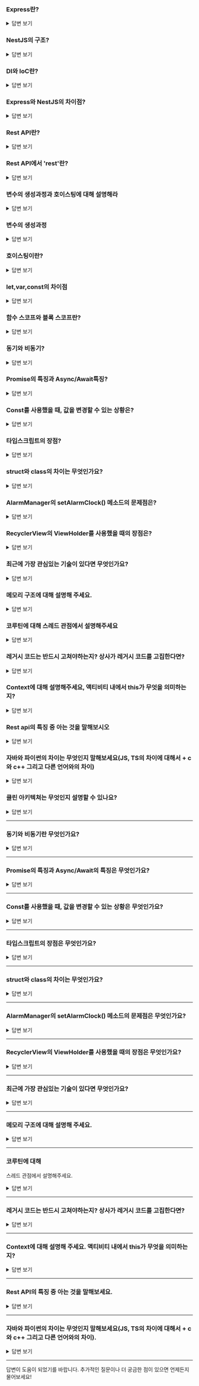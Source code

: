 ### Express란?

<details>
  <summary>답변 보기</summary>

Express는 Node.js에서 사용하는 경량화된 웹 애플리케이션 프레임워크로, HTTP 서버를 간단하게 설정하고, 다양한 요청과 응답을 처리하는 미들웨어를 제공합니다.

</details>

### NestJS의 구조?

<details>
  <summary>답변 보기</summary>

NestJS는 모듈, 컨트롤러, 서비스, 프로바이더 등으로 구성되며, 모듈화와 DI를 활용해 서비스 간 의존성을 관리합니다.

</details>

### DI와 IoC란?

<details>
  <summary>답변 보기</summary>

DI는 의존성을 외부에서 주입하는 방식이고, IoC는 제어의 흐름을 프레임워크가 담당하는 개념입니다.

</details>

### Express와 NestJS의 차이점?

<details>
  <summary>답변 보기</summary>

Express는 경량화된 자유로운 구조, NestJS는 모듈화와 DI를 기본으로 하여 더 복잡한 애플리케이션 구조에 적합합니다.

</details>

### Rest API란?

<details>
  <summary>답변 보기</summary>

REST API는 자원의 상태를 HTTP 메서드를 통해 처리하는 API입니다.

</details>

### Rest API에서 'rest'란?

<details>
  <summary>답변 보기</summary>

'REST'는 Representational State Transfer의 약자로, 자원의 표현과 상태를 전송하는 것을 의미합니다.

</details>

### 변수의 생성과정과 호이스팅에 대해 설명해라

<details>
  <summary>답변 보기</summary>

변수는 선언, 초기화, 할당의 단계를 거치며, 자바스크립트에서 호이스팅은 선언이 코드 상단으로 끌어올려지는 동작을 합니다.

</details>

### 변수의 생성과정

<details>
  <summary>답변 보기</summary>

변수는 선언 후 초기화되고, 그 후 할당이 이루어집니다.

</details>

### 호이스팅이란?

<details>
  <summary>답변 보기</summary>

호이스팅은 변수나 함수 선언이 코드 상단으로 끌어올려지는 자바스크립트의 동작 방식을 의미합니다.

</details>

### let,var,const의 차이점

<details>
  <summary>답변 보기</summary>

var는 함수 스코프, let과 const는 블록 스코프를 가집니다. const는 재할당이 불가능합니다.

</details>

### 함수 스코프와 블록 스코프란?

<details>
  <summary>답변 보기</summary>

함수 스코프는 함수 내에서만 접근 가능한 변수의 범위를, 블록 스코프는 블록 내에서만 유효한 변수를 의미합니다.

</details>

### 동기와 비동기?

<details>
  <summary>답변 보기</summary>

동기는 순차적으로 실행되고, 비동기는 병렬적으로 실행되어 이전 작업이 완료되지 않아도 다음 작업이 진행됩니다.

</details>

### Promise의 특징과 Async/Await특징?

<details>
  <summary>답변 보기</summary>

Promise는 비동기 작업의 결과를 처리하며, Async/Await는 비동기 작업을 동기 코드처럼 작성할 수 있게 도와줍니다.

</details>

### Const를 사용했을 때, 값을 변경할 수 있는 상황은?

<details>
  <summary>답변 보기</summary>

const로 선언된 객체나 배열의 내부 속성은 변경될 수 있습니다.

</details>

### 타입스크립트의 장점?

<details>
  <summary>답변 보기</summary>

타입스크립트는 정적 타입 체크를 제공해 코드의 안전성과 유지보수성을 높입니다.

</details>

### struct와 class의 차이는 무엇인가요?

<details>
  <summary>답변 보기</summary>

struct는 값 타입이고, class는 참조 타입입니다.

</details>

### AlarmManager의 setAlarmClock() 메소드의 문제점은?

<details>
  <summary>답변 보기</summary>

setAlarmClock() 메소드는 배터리 소모가 클 수 있습니다.

</details>

### RecyclerView의 ViewHolder를 사용했을 때의 장점은?

<details>
  <summary>답변 보기</summary>

ViewHolder 패턴은 성능과 메모리 효율성을 높여줍니다.

</details>

### 최근에 가장 관심있는 기술이 있다면 무엇인가요?

<details>
  <summary>답변 보기</summary>

개인적으로 최근에 관심있는 기술을 이야기하세요.

</details>

### 메모리 구조에 대해 설명해 주세요.

<details>
  <summary>답변 보기</summary>

메모리는 스택, 힙, 데이터, 코드 영역으로 나뉘며, 각각의 용도가 다릅니다.

</details>

### 코루틴에 대해 스레드 관점에서 설명해주세요

<details>
  <summary>답변 보기</summary>

코루틴은 경량화된 스레드로 비동기 작업을 효율적으로 처리합니다.

</details>

### 레거시 코드는 반드시 고쳐야하는지? 상사가 레거시 코드를 고집한다면?

<details>
  <summary>답변 보기</summary>

레거시 코드는 반드시 고쳐야 하는 것은 아니지만, 유지보수와 확장성에 문제가 있다면 개선해야 합니다.

</details>

### Context에 대해 설명해주세요, 액티비티 내에서 this가 무엇을 의미하는지?

<details>
  <summary>답변 보기</summary>

Context는 애플리케이션의 현재 상태에 대한 정보를 제공하며, 액티비티 내에서 this는 현재 액티비티의 인스턴스를 의미합니다.

</details>

### Rest api의 특징 중 아는 것을 말해보시오

<details>
  <summary>답변 보기</summary>

REST API는 상태가 없으며, 자원을 HTTP 메서드를 통해 접근합니다.

</details>

### 자바와 파이썬의 차이는 무엇인지 말해보세요(JS, TS의 차이에 대해서 + c와 c++ 그리고 다른 언어와의 차이)

<details>
  <summary>답변 보기</summary>

자바는 정적 타입 언어, 파이썬은 동적 타입 언어로 각각 성능과 간결성에 차이가 있습니다. JS는 동적 타입이고, TS는 정적 타입을 추가한 언어입니다. C는 절차지향, C++은 객체지향을 지원합니다.

</details>

### 클린 아키텍쳐는 무엇인지 설명할 수 있나요?

<details>
  <summary>답변 보기</summary>

클린 아키텍처는 비즈니스 로직과 외부 시스템의 의존성을 분리하는 아키텍처 패턴입니다.

</details>

---

### 동기와 비동기란 무엇인가요?

<details>
  <summary>답변 보기</summary>

**동기(Synchronous)**와 **비동기(Asynchronous)**는 작업을 수행하는 방식의 차이를 설명합니다.

- **동기(Synchronous):**

  - 동기 작업은 **순차적으로 수행**되며, 이전 작업이 완료될 때까지 다음 작업을 기다립니다.
  - 즉, 한 작업이 끝나야 다음 작업을 시작할 수 있습니다.
  - 예를 들어, 자바스크립트에서 다음 코드는 동기적으로 실행됩니다:

    ```javascript
    console.log("1");
    console.log("2");
    console.log("3");
    ```

    이 코드는 순서대로 "1", "2", "3"이 출력됩니다.

- **비동기(Asynchronous):**

  - 비동기 작업은 **다음 작업을 기다리지 않고** 동시에 실행될 수 있습니다.
  - 즉, 한 작업이 완료되기 전에 다른 작업을 계속 진행할 수 있습니다.
  - 비동기 작업의 예로는 네트워크 요청, 파일 읽기, 타이머 등이 있습니다.
  - 자바스크립트에서 비동기 작업을 처리하기 위해 **콜백 함수**, **Promise**, **Async/Await** 등을 사용할 수 있습니다.

    ```javascript
    console.log("1");
    setTimeout(() => {
      console.log("2");
    }, 1000);
    console.log("3");
    ```

    이 코드는 "1", "3"이 먼저 출력되고, 1초 후에 "2"가 출력됩니다.

</details>

---

### Promise의 특징과 Async/Await의 특징은 무엇인가요?

<details>
  <summary>답변 보기</summary>

**Promise**와 **Async/Await**는 비동기 작업을 처리하기 위한 방법입니다.

- **Promise:**

  - **Promise**는 비동기 작업의 **결과를 나타내는 객체**입니다. 비동기 작업이 성공적으로 완료되면 `resolve` 상태가 되고, 실패하면 `reject` 상태가 됩니다.
  - **Promise의 상태:**
    - **Pending:** 작업이 아직 완료되지 않은 상태.
    - **Fulfilled:** 작업이 성공적으로 완료된 상태.
    - **Rejected:** 작업이 실패한 상태.
  - **체이닝:** `.then()`과 `.catch()`를 사용하여 **비동기 작업의 결과를 처리**하거나 **에러를 처리**할 수 있습니다.

    ```javascript
    new Promise((resolve, reject) => {
      setTimeout(() => resolve("Success"), 1000);
    })
      .then((result) => {
        console.log(result); // "Success"
      })
      .catch((error) => {
        console.log(error);
      });
    ```

- **Async/Await:**

  - **Async/Await**는 **Promise를 사용하는 문법적 설탕**으로, 비동기 작업을 **동기적 코드처럼** 작성할 수 있도록 도와줍니다.
  - **async** 키워드를 함수 앞에 붙이면 해당 함수는 항상 **Promise를 반환**하며, **await** 키워드를 사용하여 Promise의 결과를 기다릴 수 있습니다.
  - **await**는 **Promise가 완료될 때까지** 함수의 실행을 중지합니다. 하지만 **await는 오직 async 함수 내에서만 사용할 수 있습니다**.

    ```javascript
    async function fetchData() {
      try {
        const result = await new Promise((resolve, reject) => {
          setTimeout(() => resolve("Success"), 1000);
        });
        console.log(result); // "Success"
      } catch (error) {
        console.log(error);
      }
    }

    fetchData();
    ```

  **Async/Await**는 비동기 작업을 **더 직관적이고 읽기 쉽게** 만들어줍니다.

</details>

---

### Const를 사용했을 때, 값을 변경할 수 있는 상황은 무엇인가요?

<details>
  <summary>답변 보기</summary>

**`const`**로 선언한 변수는 **재할당이 불가능**하지만, 변수의 **값이 객체인 경우**는 예외입니다. 즉, `const`로 선언된 변수에 **객체, 배열 등의 값을 할당**할 때, 변수 자체는 재할당할 수 없지만, 객체의 **속성이나 배열의 요소**는 변경할 수 있습니다.

- **기본형 데이터 (예: 숫자, 문자열, 불리언 등):** `const`로 선언된 기본형 데이터는 재할당할 수 없습니다.

  ```javascript
  const x = 10;
  // x = 20; // TypeError: Assignment to constant variable.
  ```

- **객체와 배열:** 객체나 배열은 `const`로 선언해도 **객체의 속성이나 배열의 요소는 변경**할 수 있습니다.

  ```javascript
  const obj = { name: "Alice" };
  obj.name = "Bob"; // OK
  console.log(obj.name); // "Bob"

  const arr = [1, 2, 3];
  arr.push(4); // OK
  console.log(arr); // [1, 2, 3, 4]
  ```

  하지만, 변수 자체에 대한 재할당은 여전히 불가능합니다.

  ```javascript
  obj = { name: "Charlie" }; // TypeError: Assignment to constant variable.
  arr = [5, 6, 7]; // TypeError: Assignment to constant variable.
  ```

결론적으로, `const`는 **변수의 재할당을 방지**하지만, 객체나 배열의 **내부 상태는 변경할 수 있습니다**.

</details>

---

### 타입스크립트의 장점은 무엇인가요?

<details>
  <summary>답변 보기</summary>

**타입스크립트(TypeScript)**는 **자바스크립트의 상위 집합**으로, 자바스크립트에 **정적 타입 검사**와 **타입 시스템**을 추가한 언어입니다. 타입스크립트의 주요 장점은 다음과 같습니다:

- **정적 타입 검사:** 타입스크립트는 **코드를 컴파일할 때 타입 검사를 수행**하여, 런타임 에러를 사전에 방지할 수 있습니다. 이는 코드의 안정성을 높이고, 버그를 줄이는 데 도움을 줍니다.

  ```typescript
  let num: number = 10;
  num = "string"; // TypeError: Type 'string' is not assignable to type 'number'.
  ```

- **타입 추론:** 타입스크립트는 **타입 추론**을 통해, 명시적으로 타입을 지정하지 않아도 **변수의 타입을 자동으로 추론**할 수 있습니다.

  ```typescript
  let message = "Hello"; // TypeScript infers the type as 'string'
  ```

- **객체 지향 프로그래밍 지원:** 타입스크립트는 **클래스, 인터페이스, 제네릭** 등 **객체 지향 프로그래밍 패턴**을 지원하여, **복잡한 애플리케이션을 더 쉽게 관리**할 수 있습니다.

- **IDE 지원:** 타입스크립트는 **자동 완성, 코드 네비게이션, 리팩토링** 등 **IDE의 강력한 지원**을 제공합니다. 이는 개발자의 생산성을 높이는 데 도움을 줍니다.

- **모듈 시스템:** 타입스크립트는 **ES6 모듈 시스템**을 지원하며, **모듈화된 코드를 작성**하여, 코드의 재사용성과 유지보수성을 높일 수 있습니다.

- **JavaScript와 호환:** 타입스크립트는 **자바스크립트와 완벽하게 호환**되며, 기존의 자바스크립트 코드와 함께 사용할 수 있습니다. 타입스크립트로 작성된 코드는 **자바스크립트로 컴파일**되어 실행됩니다.

결론적으로, 타입스크립트는 **코드의 안정성을 높이고, 개발 효율성을 개선**하며, **객체 지향 프로그래밍을 지원**하는 강력한 도구입니다.

</details>

---

### struct와 class의 차이는 무엇인가요?

<details>
  <summary>답변 보기</summary>

**Struct**와 **Class**는 프로그래밍 언어에서 **데이터를 구조화**하고 **객체를 생성**하기 위한 개념입니다. 이 두 개념의 주요 차이점은 다음과 같습니다:

- **Struct (구조체):**

  - **값 타입(Value Type):** 구조체는 **값 타입**으로, 구조체의 인스턴스는 변수에 직접 저장됩니다. 구조체를 다른 변수에 할당하면, 새로운 인스턴스가 생성됩니다.
  - **메모리 할당:** 구조체는 **스택 메모리**에 할당됩니다.
  - **상속:** 구조체는 상속을 지원하지 않으며, 다른 구조체에서 파생될 수 없습니다.
  - **기본 생성자:** 대부분의 언어에서 구조체는 **기본 생성자**가 자동으로 제공되며, 사용자가 추가 생성자를 정의할 필요가 없습니다.

  ```cpp
  struct Point {
    int x;
    int y;
  };

  Point p1 = {10, 20}; // 구조체 인스턴스 생성
  ```

- **Class (클래스):**
  - \*\*참

조 타입(Reference Type):** 클래스는 **참조 타입\*\*으로, 클래스의 인스턴스는 변수에 참조로 저장됩니다. 클래스를 다른 변수에 할당하면, 동일한 인스턴스를 참조하게 됩니다.

- **메모리 할당:** 클래스는 **힙 메모리**에 할당됩니다.
- **상속:** 클래스는 **상속**을 지원하며, 다른 클래스를 기반으로 파생 클래스를 만들 수 있습니다.
- **접근 제어:** 클래스는 **접근 제어자**(예: `public`, `private`, `protected`)를 사용하여 **멤버에 대한 접근 권한을 제어**할 수 있습니다.
- **추상화:** 클래스는 **추상화**와 **캡슐화**를 지원하며, 복잡한 데이터 구조와 행동을 정의할 수 있습니다.

```cpp
class Point {
  public:
    int x;
    int y;
};

Point p1; // 클래스 인스턴스 생성
p1.x = 10;
p1.y = 20;
```

결론적으로, **구조체는 값 타입**으로 메모리 관리가 간단하고, **클래스는 참조 타입**으로 더 많은 기능을 지원하며 상속과 접근 제어를 활용할 수 있습니다.

</details>

---

### AlarmManager의 setAlarmClock() 메소드의 문제점은 무엇인가요?

<details>
  <summary>답변 보기</summary>

**AlarmManager의 `setAlarmClock()`** 메소드는 **알람을 설정**하는 데 사용되는 메소드입니다. 이 메소드의 주요 문제점은 다음과 같습니다:

- **호환성 문제:** `setAlarmClock()` 메소드는 **API 레벨 23 (Android 6.0)** 이상에서만 사용 가능하며, 이전 버전의 안드로이드에서는 사용할 수 없습니다. 따라서, **낮은 API 레벨을 지원**해야 하는 앱에서는 대체 방법을 사용해야 합니다.

- **배터리 소모:** 이 메소드를 사용하여 설정된 알람은 **배터리 소모**를 유발할 수 있습니다. 알람이 설정된 시간에 디바이스가 절전 모드에 들어가면 알람이 지연될 수 있습니다.

- **정확도 문제:** `setAlarmClock()`을 사용하여 설정한 알람은 **정확한 시간에 알람을 울리도록 보장**하지 않습니다. 시스템의 절전 모드나 기타 전력 관리 설정에 따라 알람이 정확히 맞지 않을 수 있습니다.

- **앱의 제어 부족:** 알람이 시스템에서 처리되기 때문에, **앱이 알람의 실행을 직접 제어하거나 확인**할 수 없습니다. 알람의 정확성과 실행에 대해 앱이 전적으로 의존해야 합니다.

- **사용자 알림:** `setAlarmClock()` 메소드는 **앱의 UI**를 통해 사용자가 알람을 설정할 수 있게 하며, 사용자가 설정을 취소할 수도 있습니다. 따라서 앱의 알람이 의도대로 작동하지 않을 수 있습니다.

결론적으로, `setAlarmClock()` 메소드는 **호환성, 배터리 소모, 정확도** 등의 문제점을 가지고 있으며, 이를 고려하여 적절한 방법으로 알람을 설정해야 합니다.

</details>

---

### RecyclerView의 ViewHolder를 사용했을 때의 장점은 무엇인가요?

<details>
  <summary>답변 보기</summary>

**RecyclerView의 ViewHolder**는 **효율적인 목록 아이템 재사용**과 **성능 최적화**를 위해 사용되는 디자인 패턴입니다. ViewHolder를 사용할 때의 주요 장점은 다음과 같습니다:

- **성능 향상:** ViewHolder 패턴은 **아이템 뷰의 재사용**을 가능하게 하여, **뷰의 인플레이션과 바인딩 작업**을 최소화합니다. 이는 **스크롤 성능을 개선**하고, 앱의 전반적인 반응성을 높입니다.

- **뷰 재사용:** RecyclerView는 스크롤할 때 화면에 보이는 아이템만을 인플레이션하고, **화면에서 사라진 아이템의 뷰를 재사용**합니다. 이를 통해 메모리와 성능을 효율적으로 관리할 수 있습니다.

- **코드 간결성:** ViewHolder를 사용하면, 뷰를 찾는 코드가 **어댑터의 `onBindViewHolder()` 메소드** 내에서 한 번만 실행됩니다. 이로 인해 코드가 간결하고 유지보수가 쉬워집니다.

- **아이템 뷰의 캐시:** ViewHolder는 **아이템 뷰의 참조를 캐시**하여, 매번 `findViewById()`를 호출할 필요가 없게 합니다. 이는 **성능을 향상**시키고 **뷰 검색 시간을 줄입니다**.

- **뷰 상태 유지:** ViewHolder는 뷰의 상태를 유지하며, **스크롤 시 뷰의 상태를 잃지 않도록** 도와줍니다. 이로 인해 스크롤 시 뷰가 올바르게 업데이트됩니다.

- **일관된 데이터와 뷰:** ViewHolder를 사용하면, 데이터와 뷰가 **일관성 있게 바인딩**되며, **데이터 변경 시 뷰의 업데이트**가 더 용이해집니다.

결론적으로, ViewHolder 패턴은 **성능 최적화, 메모리 관리, 코드 간결성** 등을 통해 **RecyclerView의 효율성을 높이는 데** 중요한 역할을 합니다.

</details>

---

### 최근에 가장 관심있는 기술이 있다면 무엇인가요?

<details>
  <summary>답변 보기</summary>

최근에 **인공지능(AI)**와 **기계학습(ML)**에 대한 관심이 큽니다. 특히 **대화형 AI, 자연어 처리(NLP)** 및 **지능형 자동화**와 같은 분야에 흥미를 가지고 있습니다. 이러한 기술들은 **비즈니스 및 개인 생활에 미치는 영향**이 크며, **데이터 분석** 및 **자동화**를 통해 효율성을 극대화할 수 있는 가능성을 가지고 있습니다.

최근에는 **Generative AI**와 **딥러닝**을 활용하여 **텍스트 생성, 이미지 생성** 및 **모델 학습**에 대해 연구하고 있습니다. 또한, **AI와 ML을 결합한 혁신적인 애플리케이션**의 개발 가능성을 탐구하고 있으며, 이를 통해 **실제 문제 해결**에 기여하고자 합니다.

</details>

---

### 메모리 구조에 대해 설명해 주세요.

<details>
  <summary>답변 보기</summary>

**메모리 구조**는 컴퓨터 시스템에서 **메모리를 어떻게 조직**하고 **관리**하는지를 설명합니다. 주요 메모리 구조는 다음과 같습니다:

- **메인 메모리 (RAM):**

  - **임시 저장공간**으로, 컴퓨터가 실행 중인 프로그램과 데이터를 저장합니다. RAM은 **휘발성 메모리**로, 전원이 꺼지면 데이터가 사라집니다.
  - **주소 공간**으로 구분되며, **프로그램과 데이터**가 메모리 주소에 따라 저장됩니다.

- **캐시 메모리:**

  - **CPU와 메인 메모리 사이**에 위치하며, **자주 사용되는 데이터와 명령어**를 저장하여 **속도**를 향상시킵니다.
  - **L1, L2, L3 캐시**로 구분되며, L1 캐시는 **가장 빠르고 작은** 캐시로, L3 캐시는 **가장 느리지만 큰** 캐시입니다.

- **가상 메모리:**

  - **물리적 메모리**와 **디스크 공간**을 결합하여 **프로세스가 사용할 수 있는 메모리 용량**을 확장합니다.
  - **페이지 파일** 또는 **스와프 파일**을 사용하여 **메인 메모리가 부족할 때** 데이터를 저장합니다.

- **ROM (Read-Only Memory):**

  - **비휘발성 메모리**로, **시스템 부팅에 필요한 펌웨어**나 **기본 입력/출력 시스템(BIOS)**을 저장합니다.
  - **읽기 전용**으로, 일반적으로 **데이터를 수정할 수 없습니다**.

- **레지스터:**

  - **CPU 내에 위치**하며, **가장 빠른 메모리**입니다. **연산 결과**나 **주소**를 저장합니다.
  - **작업의 중간 결과**를 저장하거나 **명령어를 디코딩**하는 데 사용됩니다.

- **힙과 스택:**
  - **스택**은 **함수 호출** 및 **지역 변수**의 메모리를 관리합니다. **LIFO(Last In, First Out)** 방식으로 작동합니다.
  - **힙**은 **동적으로 할당된 메모리**를 관리하며, **메모리 할당과 해제**가 자유롭습니다.

결론적으로, 메모리 구조는 **속도, 용량, 휘발성** 등의 다양한 측면을 고려하여 **효율적인 데이터 관리와 접근**을 가능하게 합니다.

</details>

---

### 코루틴에 대해

스레드 관점에서 설명해주세요.

<details>
  <summary>답변 보기</summary>

**코루틴(Coroutine)**은 **비동기 프로그래밍**에서 **비동기 작업**을 수행하는 **경량 스레드**입니다. 스레드 관점에서 코루틴의 주요 특징은 다음과 같습니다:

- **경량성:** 코루틴은 **스레드보다 더 가볍**고, 스레드보다 **적은 리소스**를 소모합니다. 스레드는 메모리와 관리 오버헤드가 크지만, 코루틴은 **작고 빠른 전환**을 제공합니다.

- **협업적 스케줄링:** 코루틴은 **협업적 스케줄링**을 사용하여, **스레드와 달리 직접 스케줄러와의 상호작용** 없이 **전환**됩니다. 코루틴은 **명시적으로 중단**하고 다시 시작할 수 있습니다.

- **컨텍스트 스위칭:** 스레드는 **운영체제에 의해 관리**되는 반면, 코루틴은 **사용자 레벨에서 관리**됩니다. 따라서, 코루틴의 **컨텍스트 스위칭은 빠르고 효율적**입니다.

- **상태 유지:** 코루틴은 **실행 상태를 유지**하며, **중단된 지점에서 다시 시작**할 수 있습니다. 이는 **비동기 작업의 중간 상태**를 저장하고, **비동기 작업이 완료될 때까지** 기다릴 수 있게 합니다.

- **동시성:** 코루틴은 **동시성**을 지원하며, **동시에 여러 작업을 실행**할 수 있습니다. 이는 **비동기 작업**의 효율적인 관리를 가능하게 합니다.

- **스레드와의 차이점:** 스레드는 **운영체제에 의해 스케줄링**되고, **병렬 처리**를 지원합니다. 반면, 코루틴은 **단일 스레드 내에서 비동기 작업**을 처리하며, **멀티스레딩**을 사용하지 않습니다.

결론적으로, 코루틴은 **스레드보다 효율적**으로 **비동기 작업을 관리**하며, **경량성**과 **빠른 컨텍스트 스위칭**을 통해 **비동기 프로그래밍의 성능을 향상**시킵니다.

</details>

---

### 레거시 코드는 반드시 고쳐야하는지? 상사가 레거시 코드를 고집한다면?

<details>
  <summary>답변 보기</summary>

**레거시 코드**는 **기존 시스템**에서 오랜 시간 동안 사용된 코드를 말합니다. 레거시 코드를 **고쳐야 하는지**와 **상사가 레거시 코드를 고집할 때의 대처 방법**은 다음과 같습니다:

- **레거시 코드 고쳐야 하는 이유:**

  - **보안 문제:** 오래된 코드에는 **보안 취약점**이 있을 수 있으며, 이를 수정하지 않으면 **보안 위험**이 발생할 수 있습니다.
  - **유지보수 어려움:** 레거시 코드는 **문서화가 부족**하거나 **코드가 복잡**할 수 있어, **유지보수가 어렵**고 **버그 수정**이 힘들 수 있습니다.
  - **기술 발전:** 새로운 **프레임워크**나 **기술**이 발전하면서, 레거시 코드는 **업데이트된 기술에 비해 효율이 떨어질** 수 있습니다.
  - **성능:** 레거시 코드는 **성능 문제**를 일으킬 수 있으며, **최신 기술**로 개선할 경우 **성능을 향상**시킬 수 있습니다.

- **상사가 레거시 코드를 고집하는 경우:**
  - **타당한 이유 이해:** 상사가 레거시 코드를 고집하는 이유를 **이해하고**, **기술적, 비즈니스적** 이유를 파악합니다.
  - **문서화:** 레거시 코드의 **문서화를 개선**하고, **코드의 이해를 돕기 위한 문서**를 작성합니다.
  - **점진적 개선:** 전체 시스템을 한 번에 변경하기보다는, **점진적으로 레거시 코드를 개선**하거나 **모듈 단위로 리팩토링**합니다.
  - **위험 분석:** 레거시 코드를 변경할 때의 **위험과 장점**을 분석하여, **상사에게 효과적인 리팩토링 전략**을 제시합니다.
  - **테스트 작성:** 변경 전에 **철저한 테스트**를 작성하여, 레거시 코드의 **기능을 보장**합니다.

결론적으로, 레거시 코드는 **성능, 보안, 유지보수성** 측면에서 **개선이 필요**할 수 있으며, 상사와 협력하여 **효율적인 개선 전략**을 수립하는 것이 중요합니다.

</details>

---

### Context에 대해 설명해 주세요. 액티비티 내에서 this가 무엇을 의미하는지?

<details>
  <summary>답변 보기</summary>

**Context**는 **안드로이드 애플리케이션**에서 **환경 정보**와 **리소스에 대한 액세스**를 제공하는 클래스입니다. 주요 사항은 다음과 같습니다:

- **Context:**

  - **애플리케이션의 환경**을 정의하며, **리소스, 테마, 데이터베이스**, 그리고 **시스템 서비스**에 대한 접근을 제공합니다.
  - **두 가지 주요 종류:** `Activity`의 `Context`, `Application`의 `Context`가 있습니다.
    - `Activity`의 `Context`는 **액티비티의 상태**와 **UI 관련 작업**을 처리하는 데 사용됩니다.
    - `Application`의 `Context`는 **애플리케이션 전반**에 대한 정보를 제공하며, **애플리케이션의 생애 주기**와 관련된 작업을 처리합니다.

- **액티비티 내에서 `this`의 의미:**

  - **`this`**는 현재 **액티비티의 인스턴스**를 참조합니다.
  - **현재 액티비티의 `Context`**를 나타내며, 액티비티의 **UI 요소**나 **리소스**에 접근할 수 있습니다.
  - 예를 들어, `this.findViewById()`를 사용하여 **UI 요소**에 접근하거나, `this.getSystemService()`를 통해 **시스템 서비스**를 요청할 수 있습니다.

  ```java
  public class MainActivity extends AppCompatActivity {
      @Override
      protected void onCreate(Bundle savedInstanceState) {
          super.onCreate(savedInstanceState);
          setContentView(R.layout.activity_main);

          // 'this'는 현재 액티비티를 참조
          Button myButton = this.findViewById(R.id.my_button);
      }
  }
  ```

  이 경우, `this`는 `MainActivity`의 인스턴스를 참조하며, 액티비티의 **뷰를 조작**하거나 **시스템 서비스를 사용할** 때 유용합니다.

결론적으로, `Context`는 안드로이드 애플리케이션에서 **환경과 리소스에 접근**하는 데 사용되며, 액티비티 내에서 `this`는 **현재 액티비티의 인스턴스**를 참조합니다.

</details>

---

### Rest API의 특징 중 아는 것을 말해보세요.

<details>
  <summary>답변 보기</summary>

**REST API (Representational State Transfer API)**는 **웹 서비스**를 설계하기 위한 아키텍처 스타일입니다. 주요 특징은 다음과 같습니다:

- **무상태성 (Stateless):**

  - REST API는 **서버가 클라이언트의 상태를 저장하지 않도록** 설계됩니다. 각 요청은 **독립적**이며, **필요한 모든 정보**를 요청에 포함해야 합니다.
  - 서버는 **요청 간의 상태를 유지하지 않으며**, 클라이언트가 필요한 모든 정보를 **요청에 포함**해야 합니다.

- **자원 지향 (Resource-Oriented):**

  - REST API는 **자원**을 중심으로 설계됩니다. 각 자원은 **URI(Uniform Resource Identifier)**로 식별됩니다.
  - 예를 들어, `/users`, `/orders`와 같은 URI를 사용하여 **특정 자원**에 접근합니다.

- **HTTP 메소드:**

  - REST API는 **표준 HTTP 메소드**를 사용하여 자원을 조작합니다.
    - **GET:** 자원 조회
    - **POST:** 자원 생성
    - **PUT:** 자원 전체 수정
    - **PATCH:** 자원 부분 수정
    - **DELETE:** 자원 삭제

- **표현 (Representation):**

  - 자원은 다양한 형식으로 표현될 수 있으며, **JSON**이나 **XML** 형식으로 클라이언트와 서버 간에 데이터가 전송됩니다.
  - 클라이언트는 원하는 표현 형식을 **Accept** 헤더를 통해 지정할 수 있습니다.

- **캐싱 (Caching):**
  - REST API는 **HTTP 캐싱**을 활용하여 **성능을 향상**시키고, 서버의 \*\*부하를 줄일 수

있습니다\*\*.

- 적절한 캐시 제어 헤더를 사용하여 **자원**의 **캐싱을 제어**할 수 있습니다.

* **계층화 (Layered System):**

  - REST API는 **계층화된 아키텍처**를 지원하며, **중간 서버**나 **프록시**를 통해 **부하 분산**이나 **보안 강화**를 할 수 있습니다.
  - 클라이언트는 **중간 서버의 존재**를 인식하지 못하고, **최종 서버**와만 상호작용합니다.

* **인터페이스 일관성 (Uniform Interface):**
  - REST API는 **일관된 인터페이스**를 통해 자원에 접근할 수 있으며, 이는 **표준화된 방식**으로 자원 조작을 가능하게 합니다.
  - **자원의 명확한 식별**, **표준 HTTP 메소드 사용**, **자원의 표현**을 통해 일관된 방식으로 API를 설계합니다.

결론적으로, REST API는 **무상태성, 자원 지향**, **HTTP 메소드 사용** 등의 특징을 통해 **웹 서비스의 효율적이고 표준화된 설계**를 제공합니다.

</details>

---

### 자바와 파이썬의 차이는 무엇인지 말해보세요(JS, TS의 차이에 대해서 + c와 c++ 그리고 다른 언어와의 차이).

<details>
  <summary>답변 보기</summary>

**자바(Java)**와 **파이썬(Python)**은 **서로 다른 특성**을 가진 두 가지 인기 있는 프로그래밍 언어입니다. 주요 차이점은 다음과 같습니다:

- **자바 (Java):**

  - **정적 타이핑 (Static Typing):** 자바는 **정적 타입 언어**로, 변수의 타입을 **컴파일 타임**에 정의합니다. 이는 **형 변환 오류를 사전에 방지**할 수 있게 해줍니다.
  - **컴파일 언어:** 자바 코드는 **바이트코드**로 컴파일되어, **JVM (Java Virtual Machine)**에서 실행됩니다.
  - **객체 지향:** 자바는 **객체 지향 프로그래밍** 언어로, 모든 것이 **클래스와 객체**로 구성됩니다.
  - **병렬 처리:** 자바는 **멀티스레딩**을 지원하며, **스레드 기반**의 병렬 처리를 제공합니다.
  - **다중 상속 제한:** 자바는 **클래스의 다중 상속을 지원하지** 않으며, 인터페이스를 통해 **다중 상속**을 지원합니다.
  - **플랫폼 독립성:** 자바는 **"한 번 작성, 어디서나 실행"**의 철학을 가지고 있으며, **다양한 플랫폼에서 동일한 바이트코드**를 실행할 수 있습니다.

- **파이썬 (Python):**
  - **동적 타이핑 (Dynamic Typing):** 파이썬은 **동적 타입 언어**로, 변수의 타입을 **런타임**에 정의합니다. 이는 **코딩을 더 유연하게** 만들어 줍니다.
  - **인터프리터 언어:** 파이썬 코드는 **인터프리터**에 의해 **실행**되며, **바로 실행**할 수 있습니다.
  - **다중 패러다임:** 파이썬은 **객체 지향, 절차적**, **함수형 프로그래밍**을 지원하며, 다양한 프로그래밍 스타일을 사용할 수 있습니다.
  - **GIL (Global Interpreter Lock):** 파이썬은 **GIL**을 사용하여 **멀티스레딩**의 성능이 제한적입니다. **병렬 처리**에는 주로 **멀티프로세싱**을 사용합니다.
  - **다중 상속 지원:** 파이썬은 **클래스의 다중 상속을 지원**하며, MRO (Method Resolution Order)를 통해 **메소드 해결**을 관리합니다.
  - **편리한 문법:** 파이썬은 **읽기 쉬운 문법**과 **다양한 내장 함수**를 제공하여 **빠른 개발**이 가능합니다.

**자바와 파이썬의 차이**를 요약하면, 자바는 **정적 타이핑과 컴파일 언어**, **플랫폼 독립성**을 강조하며, 파이썬은 **동적 타이핑과 인터프리터 언어**, **다양한 프로그래밍 패러다임**을 지원합니다.

**JavaScript(JS)와 TypeScript(TS)의 차이:**

- **JavaScript (JS):**

  - **동적 타이핑:** JavaScript는 **동적 타입 언어**로, 변수의 타입을 **런타임**에 결정합니다.
  - **인터프리터 언어:** 브라우저에서 **직접 실행**되며, **동적**으로 실행됩니다.
  - **프로토타입 기반:** 객체 지향 프로그래밍에서 **클래스가 아닌 프로토타입 기반**의 상속을 사용합니다.
  - **JavaScript 표준:** **ECMAScript** 표준을 따릅니다.

- **TypeScript (TS):**
  - **정적 타이핑:** TypeScript는 **정적 타입 언어**로, **컴파일 타임**에 타입 검사를 수행합니다.
  - **컴파일 언어:** TypeScript는 **자바스크립트로 컴파일**되어 실행됩니다.
  - **클래스 기반:** TypeScript는 **클래스 기반 상속**을 지원하며, **자바스크립트의 문법**을 확장합니다.
  - **타입 시스템:** **타입 주석**을 통해 변수와 함수의 타입을 명시할 수 있습니다.

**C와 C++의 차이:**

- **C:**

  - **절차적 프로그래밍:** C는 **절차적 프로그래밍** 언어로, **함수 중심**의 프로그래밍을 지원합니다.
  - **저수준 언어:** **저수준 메모리 조작**을 지원하며, 하드웨어와의 밀접한 작업이 가능합니다.
  - **단순성:** **단순하고 명확한 문법**을 가지고 있습니다.

- **C++:**
  - **객체 지향 프로그래밍:** C++는 **객체 지향 프로그래밍**을 지원하며, **클래스와 객체**를 사용하여 **코드를 구조화**할 수 있습니다.
  - **템플릿:** **제네릭 프로그래밍**을 지원하며, **템플릿**을 통해 **타입에 독립적인 코드**를 작성할 수 있습니다.
  - **다중 패러다임:** C++는 **객체 지향, 제네릭**, **절차적 프로그래밍**을 지원합니다.

**기타 언어와의 차이:**

- **파이썬과 자바:** 파이썬은 **동적 타입**과 **인터프리터** 언어, 자바는 **정적 타입**과 **컴파일** 언어입니다.
- **C와 C++:** C는 **절차적 프로그래밍** 언어, C++는 **객체 지향**과 **제네릭 프로그래밍**을 지원합니다.

결론적으로, 각 언어는 **특징과 장단점**이 있으며, **프로젝트의 요구사항**에 따라 적절한 언어를 선택하는 것이 중요합니다.

</details>

---

답변이 도움이 되었기를 바랍니다. 추가적인 질문이나 더 궁금한 점이 있으면 언제든지 물어보세요!
